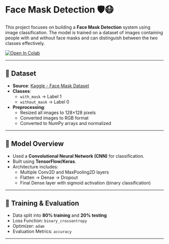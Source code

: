 # Face Mask Detection 🛡️😷

This project focuses on building a **Face Mask Detection** system using image classification. The model is trained on a dataset of images containing people with and without face masks and can distinguish between the two classes effectively.

[![Open In Colab](https://colab.research.google.com/assets/colab-badge.svg)](https://colab.research.google.com/github/Kahkashan2708/Face-mask-detection/blob/main/Face_mask_detection.ipynb)

---

## 📁 Dataset

- **Source**: [Kaggle - Face Mask Dataset](https://www.kaggle.com/datasets/omkargurav/face-mask-dataset)
- **Classes**: 
  - `with_mask` → Label 1
  - `without_mask` → Label 0
- **Preprocessing**:
  - Resized all images to 128×128 pixels
  - Converted images to RGB format
  - Converted to NumPy arrays and normalized

---

## 🧠 Model Overview

- Used a **Convolutional Neural Network (CNN)** for classification.
- Built using **TensorFlow/Keras**.
- Architecture includes:
  - Multiple Conv2D and MaxPooling2D layers
  - Flatten → Dense → Dropout
  - Final Dense layer with sigmoid activation (binary classification)

---

## 🧪 Training & Evaluation

- Data split into **80% training** and **20% testing**
- Loss Function: `binary_crossentropy`
- Optimizer: `adam`
- Evaluation Metrics: `accuracy`

---
